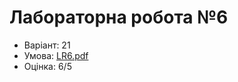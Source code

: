 # Лабораторна робота №6

- Варіант: 21
- Умова: [LR6.pdf](https://github.com/xairaven/KPI-Labs/blob/main/2ndSemester/Programming%20complex%20algorithms/Lab6/LR6.pdf)
- Оцінка: 6/5
